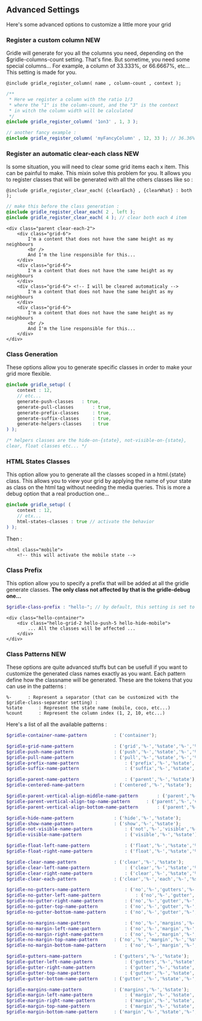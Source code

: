 Advanced Settings
-------------------------

Here's some advanced options to customize a little more your grid


### Register a custom column **NEW**

Gridle will generate for you all the columns you need, depending on the $gridle-columns-count setting. That's fine. But sometime, you need some special columns... For example, a column of 33.333%, or 66.6667%, etc... This setting is made for you.

```fn
@include gridle_register_column( name , column-count , context );
```

```scss
/**
 * Here we register a column with the ratio 1/3
 * where the "1" is the column-count, and the "3" is the context
 * in witch the column width will be calculated
 */
@include gridle_register_column( '1on3' , 1, 3 );

// another fancy example :
@include gridle_register_column( 'myFancyColumn' , 12, 33 ); // 36.36%
```


### Register an automatic clear-each class **NEW**

Is some situation, you will need to clear some grid items each x item. This can be painful to make. This mixin solve this problem for you. It allows you to register classes that will be generated with all the others classes like so :

```fn
@include gridle_register_clear_each( {clearEach} , {clearWhat} : both );
```

```scss
// make this before the class generation :
@include gridle_register_clear_each( 2 , left );
@include gridle_register_clear_each( 4 ); // clear both each 4 item
```

```markup
<div class="parent clear-each-2">
	<div class="grid-6">
		I'm a content that does not have the same height as my neighbours
		<br />
		And I'm the line responsible for this...
	</div>
	<div class="grid-6">
		I'm a content that does not have the same height as my neighbours
	</div>
	<div class="grid-6"> <!-- I will be cleared automaticaly -->
		I'm a content that does not have the same height as my neighbours
	</div>
	<div class="grid-6">
		I'm a content that does not have the same height as my neighbours
		<br />
		And I'm the line responsible for this...
	</div>
</div>
```


### Class Generation

These options allow you to generate specific classes in order to make your grid more flexible.

```scss
@include gridle_setup( (
	context : 12,
	// etc...
	generate-push-classes 	: true,
	generate-pull-classes 		: true,
	generate-prefix-classes 	: true,
	generate-suffix-classes 	: true,
	generate-helpers-classes 	: true
) );

/* helpers classes are the hide-on-{state}, not-visible-on-{state},
clear, float classes etc... */
```


### HTML States Classes

This option allow you to generate all the classes scoped in a html.{state} class. This allows you to view your grid by applying the name of your state as class on the html tag without needing the media queries. This is more a debug option that a real production one...

```scss
@include gridle_setup( (
	context : 12,
	// etx...
	html-states-classes : true // activate the behavior
) );
```

Then :

```markup
<html class="mobile">
	<!-- this will activate the mobile state -->
```


### Class Prefix

This option allow you to specify a prefix that will be added at all the gridle generate classes. **The only class not affected by that is the gridle-debug one...**

```scss
$gridle-class-prefix : "hello-"; // by default, this setting is set to ""
```

```markup
<div class="hello-container">
	<div class="hello-grid-2 hello-push-5 hello-hide-mobile">
		... All the classes will be affected ...
	</div>
</div>
```


### Class Patterns **NEW**

These options are quite advanced stuffs but can be usefull if you want to customize the generated class names exactly as you want.
Each pattern define how the classname will be generated. These are the tokens that you can use in the patterns :

```fn
%-		: Represent a separator (that can be customized with the $gridle-class-separator setting) :
%state		: Represent the state name (mobile, coco, etc...)
%count		: Represent the column index (1, 2, 10, etc...)      
```

Here's a list of all the available patterns :

```scss
$gridle-container-name-pattern 			: ('container');

$gridle-grid-name-pattern 				: ('grid','%-','%state','%-','%count');
$gridle-push-name-pattern 				: ('push','%-','%state','%-','%count');
$gridle-pull-name-pattern 				: ('pull','%-','%state','%-','%count');
$gridle-prefix-name-pattern 				: ('prefix','%-','%state','%-','%count');
$gridle-suffix-name-pattern 				: ('suffix','%-','%state','%-','%count');

$gridle-parent-name-pattern 				: ('parent','%-','%state');
$gridle-centered-name-pattern 			: ('centered','%-','%state');

$gridle-parent-vertical-align-middle-name-pattern 		: ('parent','%-','vertical','%-','align','%-','%state','%-','middle');
$gridle-parent-vertical-align-top-name-pattern 		: ('parent','%-','vertical','%-','align','%-','%state','%-','top');
$gridle-parent-vertical-align-bottom-name-pattern 		: ('parent','%-','vertical','%-','align','%-','%state','%-','bottom');

$gridle-hide-name-pattern 				: ('hide','%-','%state');
$gridle-show-name-pattern 				: ('show','%-','%state');
$gridle-not-visible-name-pattern 			: ('not','%-','visible','%-','%state');
$gridle-visible-name-pattern 				: ('visible','%-','%state');

$gridle-float-left-name-pattern 			: ('float','%-','%state','%-','left');
$gridle-float-right-name-pattern 			: ('float','%-','%state','%-','right');

$gridle-clear-name-pattern 				: ('clear','%-','%state');
$gridle-clear-left-name-pattern 			: ('clear','%-','%state','%-','left');
$gridle-clear-right-name-pattern 			: ('clear','%-','%state','%-','right');
$gridle-clear-each-pattern 				: ('clear','%-','each','%-','%state','%-','%count');

$gridle-no-gutters-name-pattern 			: ('no','%-','gutters','%-','%state');
$gridle-no-gutter-left-name-pattern 			: ('no','%-','gutter','%-','%state','%-','left');
$gridle-no-gutter-right-name-pattern 		: ('no','%-','gutter','%-','%state','%-','right');
$gridle-no-gutter-top-name-pattern 			: ('no','%-','gutter','%-','%state','%-','top');
$gridle-no-gutter-bottom-name-pattern 		: ('no','%-','gutter','%-','%state','%-','bottom');

$gridle-no-margins-name-pattern 			: ('no','%-','margins','%-','%state');
$gridle-no-margin-left-name-pattern 		: ('no','%-','margin','%-','%state','%-','left');
$gridle-no-margin-right-name-pattern 		: ('no','%-','margin','%-','%state','%-','right');
$gridle-no-margin-top-name-pattern 		: ('no','%-','margin','%-','%state','%-','top');
$gridle-no-margin-bottom-name-pattern 		: ('no','%-','margin','%-','%state','%-','bottom');

$gridle-gutters-name-pattern 			: ('gutters','%-','%state');
$gridle-gutter-left-name-pattern 			: ('gutters','%-','%state','%-','left');
$gridle-gutter-right-name-pattern 			: ('gutter','%-','%state','%-','right');
$gridle-gutter-top-name-pattern 			: ('gutter','%-','%state','%-','top');
$gridle-gutter-bottom-name-pattern 		: ('gutter','%-','%state','%-','bottom');

$gridle-margins-name-pattern 			: ('margins','%-','%state');
$gridle-margin-left-name-pattern 			: ('margin','%-','%state','%-','left');
$gridle-margin-right-name-pattern 			: ('margin','%-','%state','%-','right');
$gridle-margin-top-name-pattern 			: ('margin','%-','%state','%-','top');
$gridle-margin-bottom-name-pattern 		: ('margin','%-','%state','%-','bottom');
```